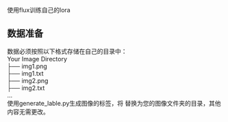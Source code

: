 使用flux训练自己的lora
## 数据准备
数据必须按照以下格式存储在自己的目录中：  
Your Image Directory  
├── img1.png  
├── img1.txt  
├── img2.png  
├── img2.txt  
...  
使用generate_lable.py生成图像的标签，将 <YOUR DIRECTORY NAME> 替换为您的图像文件夹的目录，其他内容无需更改。
